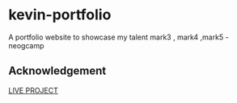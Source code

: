 # kevin-portfolio
 A portfolio website to showcase my talent
 mark3 , mark4 ,mark5 - neogcamp
 
 ## Acknowledgement
 [LIVE PROJECT](https://kevin-neog-portfolio.netlify.app/)
